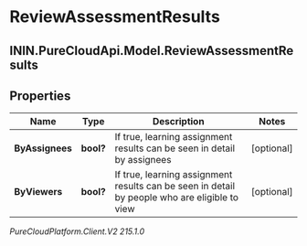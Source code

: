 # ReviewAssessmentResults

## ININ.PureCloudApi.Model.ReviewAssessmentResults

## Properties

|Name | Type | Description | Notes|
|------------ | ------------- | ------------- | -------------|
| **ByAssignees** | **bool?** | If true, learning assignment results can be seen in detail by assignees | [optional] |
| **ByViewers** | **bool?** | If true, learning assignment results can be seen in detail by people who are eligible to view | [optional] |



_PureCloudPlatform.Client.V2 215.1.0_
